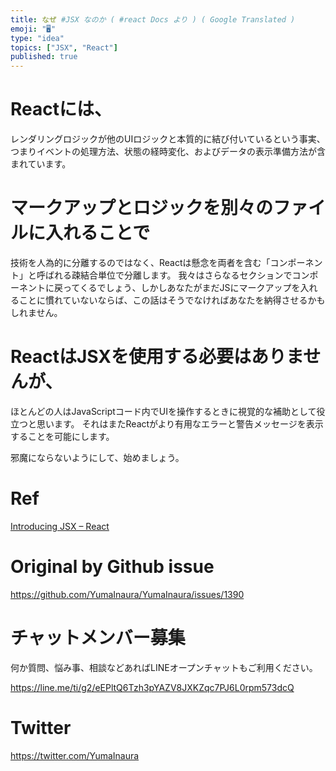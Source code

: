 ```yaml
---
title: なぜ #JSX なのか ( #react Docs より ) ( Google Translated )
emoji: "🖥"
type: "idea"
topics: ["JSX", "React"]
published: true
---
```



# Reactには、

レンダリングロジックが他のUIロジックと本質的に結び付いているという事実、つまりイベントの処理方法、状態の経時変化、およびデータの表示準備方法が含まれています。

# マークアップとロジックを別々のファイルに入れることで

技術を人為的に分離するのではなく、Reactは懸念を両者を含む「コンポーネント」と呼ばれる疎結合単位で分離します。 我々はさらなるセクションでコンポーネントに戻ってくるでしょう、しかしあなたがまだJSにマークアップを入れることに慣れていないならば、この話はそうでなければあなたを納得させるかもしれません。

# ReactはJSXを使用する必要はありませんが、

ほとんどの人はJavaScriptコード内でUIを操作するときに視覚的な補助として役立つと思います。 それはまたReactがより有用なエラーと警告メッセージを表示することを可能にします。

邪魔にならないようにして、始めましょう。

# Ref

[Introducing JSX – React](https://reactjs.org/docs/introducing-jsx.html)

# Original by Github issue

https://github.com/YumaInaura/YumaInaura/issues/1390








<!-- Update From Qiita API -->

# チャットメンバー募集


何か質問、悩み事、相談などあればLINEオープンチャットもご利用ください。

https://line.me/ti/g2/eEPltQ6Tzh3pYAZV8JXKZqc7PJ6L0rpm573dcQ





# Twitter


https://twitter.com/YumaInaura


<!-- Update From Qiita API -->


